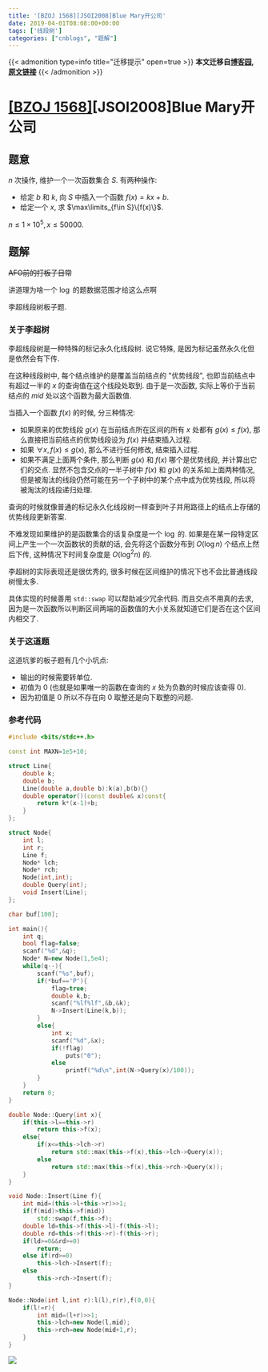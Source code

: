 ```yaml
---
title: '[BZOJ 1568][JSOI2008]Blue Mary开公司'
date: 2019-04-01T08:08:00+00:00
tags: ['线段树']
categories: ["cnblogs", "题解"]
---
```

{{< admonition type=info title="迁移提示" open=true >}}
**本文迁移自[博客园](https://rvalue.cnblogs.com), [原文链接](http://www.cnblogs.com/rvalue/archive/2019/04/01/10637011.html)**
{{< /admonition >}}

# [[BZOJ 1568]](https://www.lydsy.com/JudgeOnline/problem.php?id=1568)[JSOI2008]Blue Mary开公司

## 题意

$n$ 次操作, 维护一个一次函数集合 $S$. 有两种操作:

- 给定 $b$ 和 $k$, 向 $S$ 中插入一个函数 $f(x)=kx+b$.
- 给定一个 $x$, 求 $\max\limits_{f\in S}\{f(x)\}$.

$n\le 1\times 10^5,x\le 50000$.

## 题解

~~AFO前的打板子日常~~

<span class="covered">讲道理为啥一个 $\log$ 的题数据范围才给这么点啊</span>

李超线段树板子题.

### 关于李超树

李超线段树是一种特殊的标记永久化线段树. 说它特殊, 是因为标记虽然永久化但是依然会有下传.

在这种线段树中, 每个结点维护的是覆盖当前结点的 "优势线段", 也即当前结点中有超过一半的 $x$ 的查询值在这个线段处取到. 由于是一次函数, 实际上等价于当前结点的 $mid$ 处以这个函数为最大函数值.

当插入一个函数 $f(x)$ 的时候, 分三种情况:

- 如果原来的优势线段 $g(x)$ 在当前结点所在区间的所有 $x$ 处都有 $g(x)\le f(x)$, 那么直接把当前结点的优势线段设为 $f(x)$ 并结束插入过程.
- 如果 $\forall x,f(x)\le g(x)$, 那么不进行任何修改, 结束插入过程.
- 如果不满足上面两个条件, 那么判断 $g(x)$ 和 $f(x)$ 哪个是优势线段, 并计算出它们的交点. 显然不包含交点的一半子树中 $f(x)$ 和 $g(x)$ 的关系如上面两种情况, 但是被淘汰的线段仍然可能在另一个子树中的某个点中成为优势线段, 所以将被淘汰的线段递归处理.

查询的时候就像普通的标记永久化线段树一样查到叶子并用路径上的结点上存储的优势线段更新答案.

不难发现如果维护的是函数集合的话复杂度是一个 $\log$ 的. 如果是在某一段特定区间上产生一个一次函数状的贡献的话, 会先将这个函数分布到 $O(\log n)$ 个结点上然后下传, 这种情况下时间复杂度是 $O(\log^2 n)$ 的.

李超树的实际表现还是很优秀的, 很多时候在区间维护的情况下也不会比普通线段树慢太多.

具体实现的时候善用 `std::swap` 可以帮助减少冗余代码. 而且交点不用真的去求, 因为是一次函数所以判断区间两端的函数值的大小关系就知道它们是否在这个区间内相交了.

### 关于这道题

这道坑爹的板子题有几个小坑点:

- 输出的时候需要转单位.
- 初值为 $0$ (也就是如果唯一的函数在查询的 $x$ 处为负数的时候应该查得 $0$).
- 因为初值是 $0$ 所以不存在向 $0$ 取整还是向下取整的问题.

### 参考代码

```cpp
#include <bits/stdc++.h>

const int MAXN=1e5+10;

struct Line{
	double k;
	double b;
	Line(double a,double b):k(a),b(b){}
	double operator()(const double& x)const{
		return k*(x-1)+b;
	}
};

struct Node{
	int l;
	int r;
	Line f;
	Node* lch;
	Node* rch;
	Node(int,int);
	double Query(int);
	void Insert(Line);
};

char buf[100];

int main(){
	int q;
	bool flag=false;
	scanf("%d",&q);
	Node* N=new Node(1,5e4);
	while(q--){
		scanf("%s",buf);
		if(*buf=='P'){
			flag=true;
			double k,b;
			scanf("%lf%lf",&b,&k);
			N->Insert(Line(k,b));
		}
		else{
			int x;
			scanf("%d",&x);
			if(!flag)
				puts("0");
			else
				printf("%d\n",int(N->Query(x)/100));
		}
	}
	return 0;
}

double Node::Query(int x){
	if(this->l==this->r)
		return this->f(x);
	else{
		if(x<=this->lch->r)
			return std::max(this->f(x),this->lch->Query(x));
		else
			return std::max(this->f(x),this->rch->Query(x));
	}
}

void Node::Insert(Line f){
	int mid=(this->l+this->r)>>1;
	if(f(mid)>this->f(mid))
		std::swap(f,this->f);
	double ld=this->f(this->l)-f(this->l);
	double rd=this->f(this->r)-f(this->r);
	if(ld>=0&&rd>=0)
		return;
	else if(rd>=0)
		this->lch->Insert(f);
	else
		this->rch->Insert(f);
}

Node::Node(int l,int r):l(l),r(r),f(0,0){
	if(l!=r){
		int mid=(l+r)>>1;
		this->lch=new Node(l,mid);
		this->rch=new Node(mid+1,r);
	}
}

```



![](https://pic.rvalue.moe/2021/08/02/9c1f432f4c616.jpg)
